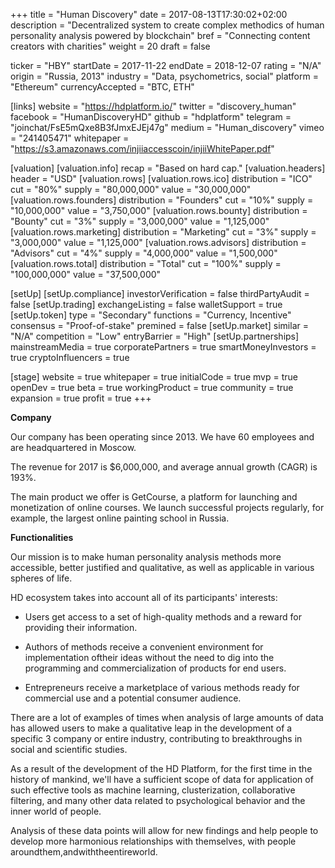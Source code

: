+++
title = "Human Discovery"
date = 2017-08-13T17:30:02+02:00
description = "Decentralized system to create complex methodics of human personality analysis powered by blockchain"
bref = "Connecting content creators with charities"
weight = 20
draft = false

ticker = "HBY"
startDate = 2017-11-22
endDate = 2018-12-07
rating = "N/A"
origin = "Russia, 2013"
industry = "Data, psychometrics, social"
platform = "Ethereum"
currencyAccepted = "BTC, ETH"

[links]
  website = "https://hdplatform.io/"
  twitter = "discovery_human"
  facebook = "HumanDiscoveryHD"
  github = "hdplatform"
  telegram = "joinchat/FsE5mQxe8B3fJmxEJEj47g"
  medium = "Human_discovery"
  vimeo = "241405471"
  whitepaper = "https://s3.amazonaws.com/injiiaccesscoin/injiiWhitePaper.pdf"

[valuation]
  [valuation.info]
    recap = "Based on hard cap."
  [valuation.headers]
    header = "USD"
  [valuation.rows]
    [valuation.rows.ico]
      distribution = "ICO"
      cut = "80%"
      supply = "80,000,000"
      value = "30,000,000"
    [valuation.rows.founders]
      distribution = "Founders"
      cut = "10%"
      supply = "10,000,000"
      value = "3,750,000"
    [valuation.rows.bounty]
      distribution = "Bounty"
      cut = "3%"
      supply = "3,000,000"
      value = "1,125,000"
    [valuation.rows.marketing]
      distribution = "Marketing"
      cut = "3%"
      supply = "3,000,000"
      value = "1,125,000"
    [valuation.rows.advisors]
      distribution = "Advisors"
      cut = "4%"
      supply = "4,000,000"
      value = "1,500,000"
    [valuation.rows.total]
      distribution = "Total"
      cut = "100%"
      supply = "100,000,000"
      value = "37,500,000"



[setUp]
  [setUp.compliance]
    investorVerification = false
    thirdPartyAudit = false
  [setUp.trading]
    exchangeListing = false
    walletSupport = true
  [setUp.token]
    type = "Secondary"
    functions = "Currency, Incentive"
    consensus = "Proof-of-stake"
    premined = false
  [setUp.market]
    similar = "N/A"
    competition = "Low"
    entryBarrier = "High"
  [setUp.partnerships]
    mainstreamMedia = true
    corporatePartners = true
    smartMoneyInvestors = true
    cryptoInfluencers = true

[stage]
  website = true
  whitepaper = true
  initialCode = true
  mvp = true
  openDev = true
  beta = true
  workingProduct = true
  community = true
  expansion = true
  profit = true
+++

**Company**

Our company has been operating since 2013. We have 60 employees and are headquartered in Moscow.

The revenue for 2017 is $6,000,000, and average annual growth (CAGR) is 193%.

The main product we offer is GetCourse, a platform for launching and monetization of online courses. We launch successful projects regularly, for example, the largest online painting school in Russia.

**Functionalities**

Our mission is to make human personality analysis methods more accessible, better justified and qualitative, as well as applicable in various spheres​​ of​​ life.

HD ecosystem takes into account all of its participants' interests:

* Users get access to a set of high-quality methods and a reward for providing their information.  

* Authors of methods receive a convenient environment for implementation oftheir ideas without the need to dig into the programming and commercialization of products for end users.  

* Entrepreneurs receive a marketplace of various methods ready for commercial use and a potential consumer audience.

There are a lot of examples of times when analysis of large amounts of data has allowed users to make a qualitative leap in the development of a specific 3 company or entire industry, contributing to breakthroughs in social and scientific studies.  

As a result of the development of the HD Platform, for the first time in the history of mankind, we'll have a sufficient scope of data for application of such effective tools as machine learning, clusterization, collaborative filtering, and many other data related to psychological behavior and the inner world of people.  

Analysis of these data points will allow for new findings and help people to
develop more harmonious relationships with themselves, with people
around​​them,​​and​​with​​the​​entire​​world.

